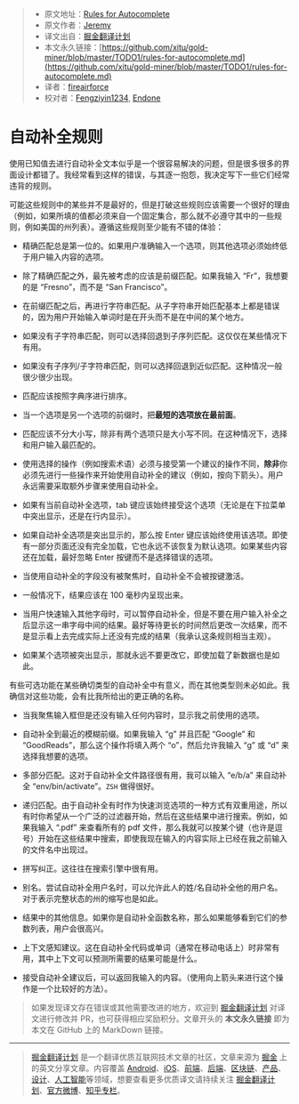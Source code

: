> * 原文地址：[Rules for Autocomplete](http://jeremymikkola.com/posts/2019_03_19_rules_for_autocomplete.html)
> * 原文作者：[Jeremy](http://jeremymikkola.com)
> * 译文出自：[掘金翻译计划](https://github.com/xitu/gold-miner)
> * 本文永久链接：[https://github.com/xitu/gold-miner/blob/master/TODO1/rules-for-autocomplete.md](https://github.com/xitu/gold-miner/blob/master/TODO1/rules-for-autocomplete.md)
> * 译者：[fireairforce](https://github.com/fireairforce)
> * 校对者：[Fengziyin1234](https://github.com/Fengziyin1234), [Endone](https://github.com/Endone)

# 自动补全规则

使用已知值去进行自动补全文本似乎是一个很容易解决的问题，但是很多很多的界面设计都错了。我经常看到这样的错误，与其逐一抱怨，我决定写下一些它们经常违背的规则。

可能这些规则中的某些并不是最好的，但是打破这些规则应该需要一个很好的理由（例如，如果所填的值都必须来自一个固定集合，那么就不必遵守其中的一些规则，例如美国的州列表）。遵循这些规则至少能有不错的体验：

*   精确匹配总是第一位的。如果用户准确输入一个选项，则其他选项必须始终低于用户输入内容的选项。

*   除了精确匹配之外，最先被考虑的应该是前缀匹配。如果我输入 “Fr”，我想要的是 “Fresno”，而不是  “San Francisco”。

*   在前缀匹配之后，再进行字符串匹配。从子字符串开始匹配基本上都是错误的，因为用户开始输入单词时是在开头而不是在中间的某个地方。

*   如果没有子字符串匹配，则可以选择回退到子序列匹配。这仅仅在某些情况下有用。

*   如果没有子序列/子字符串匹配，则可以选择回退到近似匹配。这种情况一般很少很少出现。

*   匹配应该按照字典序进行排序。

*   当一个选项是另一个选项的前缀时，把**最短的选项放在最前面**。

*   匹配应该不分大小写，除非有两个选项只是大小写不同。在这种情况下，选择和用户输入最匹配的。

*   使用选择的操作（例如搜索术语）必须与接受第一个建议的操作不同，**除非**你必须先进行一些操作来开始使用自动补全的建议（例如，按向下箭头）。用户永远需要采取额外步骤来使用自动补全。

*   如果有当前自动补全选项，tab 键应该始终接受这个选项（无论是在下拉菜单中突出显示，还是在行内显示）。

*   如果自动补全选项是突出显示的，那么按 Enter 键应该始终使用该选项。即使有一部分页面还没有完全加载，它也永远不该恢复为默认选项。如果某些内容还在加载，最好忽略 Enter 按键而不是选择错误的选项。

*   当使用自动补全的字段没有被聚焦时，自动补全不会被按键激活。

*   一般情况下，结果应该在 100 毫秒内呈现出来。

*   当用户快速输入其他字母时，可以暂停自动补全，但是不要在用户输入补全之后显示这一串字母中间的结果。最好等待更长的时间然后更改一次结果，而不是显示看上去完成实际上还没有完成的结果（我承认这条规则相当主观）。

*   如果某个选项被突出显示，那就永远不要更改它，即使加载了新数据也是如此。

有些可选功能在某些确切类型的自动补全中有意义，而在其他类型则未必如此。我确信对这些功能，会有比我所给出的更正确的名称。

*   当我聚焦输入框但是还没有输入任何内容时，显示我之前使用的选项。

*   自动补全到最近的模糊前缀。如果我输入 “g” 并且匹配 “Google” 和 “GoodReads”，那么这个操作将填入两个 “o”，然后允许我输入 “g” 或 “d” 来选择我想要的选项。 

*   多部分匹配。这对于自动补全文件路径很有用，我可以输入 “e/b/a” 来自动补全 “env/bin/activate”。`ZSH` 做得很好。

*   递归匹配。由于自动补全有时作为快速浏览选项的一种方式有双重用途，所以有时你希望从一个广泛的过滤器开始，然后在这些结果中进行搜索。例如，如果我输入 “.pdf” 来查看所有的 pdf 文件，那么我就可以按某个键（也许是逗号）开始在这些结果中搜索，即使我现在输入的内容实际上已经在我之前输入的文件名中出现过。

*   拼写纠正。这往往在搜索引擎中很有用。

*   别名。尝试自动补全用户名时，可以允许此人的姓/名自动补全他的用户名。对于表示完整状态的州的缩写也是如此。

*   结果中的其他信息。如果你是自动补全函数名称，那么如果能够看到它们的参数列表，用户会很高兴。

*   上下文感知建议。这在自动补全代码或单词（通常在移动电话上）时非常有用，其中上下文可以预测所需要的结果可能是什么。

*   接受自动补全建议后，可以返回我输入的内容。（使用向上箭头来进行这个操作是一个比较好的方法）。

> 如果发现译文存在错误或其他需要改进的地方，欢迎到 [掘金翻译计划](https://github.com/xitu/gold-miner) 对译文进行修改并 PR，也可获得相应奖励积分。文章开头的 **本文永久链接** 即为本文在 GitHub 上的 MarkDown 链接。

---

> [掘金翻译计划](https://github.com/xitu/gold-miner) 是一个翻译优质互联网技术文章的社区，文章来源为 [掘金](https://juejin.im) 上的英文分享文章。内容覆盖 [Android](https://github.com/xitu/gold-miner#android)、[iOS](https://github.com/xitu/gold-miner#ios)、[前端](https://github.com/xitu/gold-miner#前端)、[后端](https://github.com/xitu/gold-miner#后端)、[区块链](https://github.com/xitu/gold-miner#区块链)、[产品](https://github.com/xitu/gold-miner#产品)、[设计](https://github.com/xitu/gold-miner#设计)、[人工智能](https://github.com/xitu/gold-miner#人工智能)等领域，想要查看更多优质译文请持续关注 [掘金翻译计划](https://github.com/xitu/gold-miner)、[官方微博](http://weibo.com/juejinfanyi)、[知乎专栏](https://zhuanlan.zhihu.com/juejinfanyi)。
